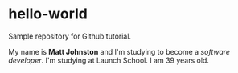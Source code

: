 # hello-world
Sample repository for Github tutorial.

My name is **Matt Johnston** and I'm studying to become a _software developer_. I'm studying at Launch School. I am 39 years old.

